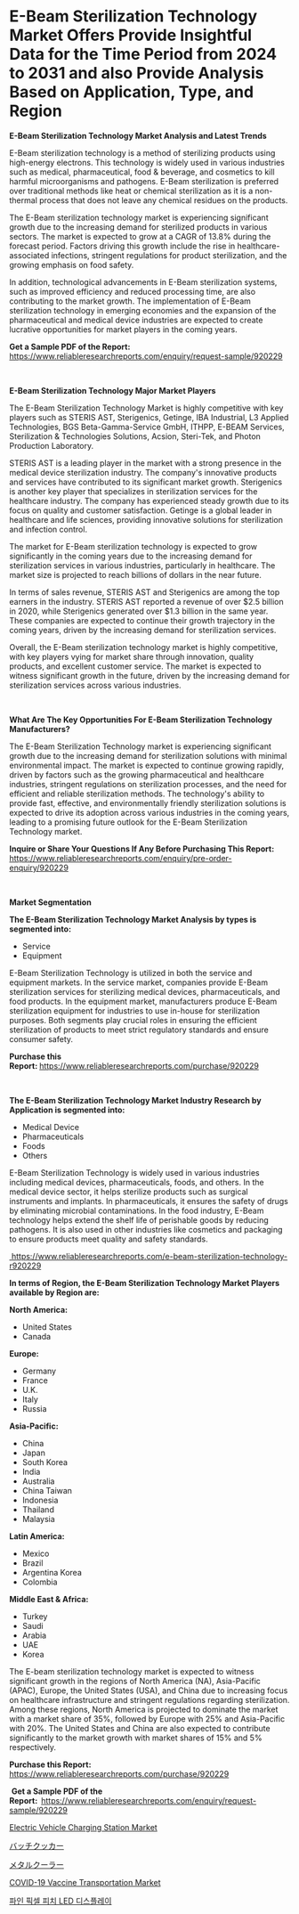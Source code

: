 <p><h1>E-Beam Sterilization Technology Market Offers Provide Insightful Data for the Time Period from 2024 to 2031 and also Provide Analysis Based on Application, Type, and Region</h1></p><p><strong>E-Beam Sterilization Technology Market Analysis and Latest Trends</strong></p>
<p><p>E-Beam sterilization technology is a method of sterilizing products using high-energy electrons. This technology is widely used in various industries such as medical, pharmaceutical, food & beverage, and cosmetics to kill harmful microorganisms and pathogens. E-Beam sterilization is preferred over traditional methods like heat or chemical sterilization as it is a non-thermal process that does not leave any chemical residues on the products.</p><p>The E-Beam sterilization technology market is experiencing significant growth due to the increasing demand for sterilized products in various sectors. The market is expected to grow at a CAGR of 13.8% during the forecast period. Factors driving this growth include the rise in healthcare-associated infections, stringent regulations for product sterilization, and the growing emphasis on food safety.</p><p>In addition, technological advancements in E-Beam sterilization systems, such as improved efficiency and reduced processing time, are also contributing to the market growth. The implementation of E-Beam sterilization technology in emerging economies and the expansion of the pharmaceutical and medical device industries are expected to create lucrative opportunities for market players in the coming years.</p></p>
<p><strong>Get a Sample PDF of the Report:&nbsp;</strong> <a href="https://www.reliableresearchreports.com/enquiry/request-sample/920229">https://www.reliableresearchreports.com/enquiry/request-sample/920229</a></p>
<p>&nbsp;</p>
<p><strong>E-Beam Sterilization Technology Major Market Players</strong></p>
<p><p>The E-Beam Sterilization Technology Market is highly competitive with key players such as STERIS AST, Sterigenics, Getinge, IBA Industrial, L3 Applied Technologies, BGS Beta-Gamma-Service GmbH, ITHPP, E-BEAM Services, Sterilization & Technologies Solutions, Acsion, Steri-Tek, and Photon Production Laboratory. </p><p>STERIS AST is a leading player in the market with a strong presence in the medical device sterilization industry. The company's innovative products and services have contributed to its significant market growth. Sterigenics is another key player that specializes in sterilization services for the healthcare industry. The company has experienced steady growth due to its focus on quality and customer satisfaction. Getinge is a global leader in healthcare and life sciences, providing innovative solutions for sterilization and infection control.</p><p>The market for E-Beam sterilization technology is expected to grow significantly in the coming years due to the increasing demand for sterilization services in various industries, particularly in healthcare. The market size is projected to reach billions of dollars in the near future.</p><p>In terms of sales revenue, STERIS AST and Sterigenics are among the top earners in the industry. STERIS AST reported a revenue of over $2.5 billion in 2020, while Sterigenics generated over $1.3 billion in the same year. These companies are expected to continue their growth trajectory in the coming years, driven by the increasing demand for sterilization services.</p><p>Overall, the E-Beam sterilization technology market is highly competitive, with key players vying for market share through innovation, quality products, and excellent customer service. The market is expected to witness significant growth in the future, driven by the increasing demand for sterilization services across various industries.</p></p>
<p>&nbsp;</p>
<p><strong>What Are The Key Opportunities For E-Beam Sterilization Technology Manufacturers?</strong></p>
<p><p>The E-Beam Sterilization Technology market is experiencing significant growth due to the increasing demand for sterilization solutions with minimal environmental impact. The market is expected to continue growing rapidly, driven by factors such as the growing pharmaceutical and healthcare industries, stringent regulations on sterilization processes, and the need for efficient and reliable sterilization methods. The technology's ability to provide fast, effective, and environmentally friendly sterilization solutions is expected to drive its adoption across various industries in the coming years, leading to a promising future outlook for the E-Beam Sterilization Technology market.</p></p>
<p><strong>Inquire or Share Your Questions If Any Before Purchasing This Report:</strong> <a href="https://www.reliableresearchreports.com/enquiry/pre-order-enquiry/920229">https://www.reliableresearchreports.com/enquiry/pre-order-enquiry/920229</a></p>
<p>&nbsp;</p>
<p><strong>Market Segmentation</strong></p>
<p><strong>The E-Beam Sterilization Technology Market Analysis by types is segmented into:</strong></p>
<p><ul><li>Service</li><li>Equipment</li></ul></p>
<p><p>E-Beam Sterilization Technology is utilized in both the service and equipment markets. In the service market, companies provide E-Beam sterilization services for sterilizing medical devices, pharmaceuticals, and food products. In the equipment market, manufacturers produce E-Beam sterilization equipment for industries to use in-house for sterilization purposes. Both segments play crucial roles in ensuring the efficient sterilization of products to meet strict regulatory standards and ensure consumer safety.</p></p>
<p><strong>Purchase this Report:&nbsp;</strong><a href="https://www.reliableresearchreports.com/purchase/920229">https://www.reliableresearchreports.com/purchase/920229</a></p>
<p>&nbsp;</p>
<p><strong>The E-Beam Sterilization Technology Market Industry Research by Application is segmented into:</strong></p>
<p><ul><li>Medical Device</li><li>Pharmaceuticals</li><li>Foods</li><li>Others</li></ul></p>
<p><p>E-Beam Sterilization Technology is widely used in various industries including medical devices, pharmaceuticals, foods, and others. In the medical device sector, it helps sterilize products such as surgical instruments and implants. In pharmaceuticals, it ensures the safety of drugs by eliminating microbial contaminations. In the food industry, E-Beam technology helps extend the shelf life of perishable goods by reducing pathogens. It is also used in other industries like cosmetics and packaging to ensure products meet quality and safety standards.</p></p>
<p><a href="https://www.reliableresearchreports.com/e-beam-sterilization-technology-r920229">&nbsp;https://www.reliableresearchreports.com/e-beam-sterilization-technology-r920229</a></p>
<p><strong>In terms of Region, the E-Beam Sterilization Technology Market Players available by Region are:</strong></p>
<p>
    <p> <strong> North America: </strong>
        <ul>
            <li>United States</li>
            <li>Canada</li>
        </ul>
        </p> 
    <p> <strong> Europe: </strong>
        <ul>
            <li>Germany</li>
            <li>France</li>
            <li>U.K.</li>
            <li>Italy</li>
            <li>Russia</li>
        </ul>
        </p> 
    <p> <strong> Asia-Pacific: </strong>
        <ul>
            <li>China</li>
            <li>Japan</li>
            <li>South Korea</li>
            <li>India</li>
            <li>Australia</li>
            <li>China Taiwan</li>
            <li>Indonesia</li>
            <li>Thailand</li>
            <li>Malaysia</li>
        </ul>
        </p> 
    <p> <strong> Latin America: </strong>
        <ul>
            <li>Mexico</li>
            <li>Brazil</li>
            <li>Argentina Korea</li>
            <li>Colombia</li>
        </ul>
        </p> 
    <p> <strong> Middle East & Africa: </strong>
        <ul>
            <li>Turkey</li>
            <li>Saudi</li>
            <li>Arabia</li>
            <li>UAE</li>
            <li>Korea</li>
        </ul>
    </p>
    </p>
<p><p>The E-beam sterilization technology market is expected to witness significant growth in the regions of North America (NA), Asia-Pacific (APAC), Europe, the United States (USA), and China due to increasing focus on healthcare infrastructure and stringent regulations regarding sterilization. Among these regions, North America is projected to dominate the market with a market share of 35%, followed by Europe with 25% and Asia-Pacific with 20%. The United States and China are also expected to contribute significantly to the market growth with market shares of 15% and 5% respectively.</p></p>
<p><strong>Purchase this Report: </strong><a href="https://www.reliableresearchreports.com/purchase/920229">https://www.reliableresearchreports.com/purchase/920229</a></p>
<p>&nbsp;<strong>Get a Sample PDF of the Report:&nbsp;&nbsp;</strong><a href="https://www.reliableresearchreports.com/enquiry/request-sample/920229">https://www.reliableresearchreports.com/enquiry/request-sample/920229</a></p>
<p><strong></strong></p>
<p><p><a href="https://www.linkedin.com/pulse/electric-vehicle-charging-station-market-research-report-unlocks-n0naf">Electric Vehicle Charging Station Market</a></p><p><a href="https://github.com/KaydenJohns1964/Market-Research-Report-List-1/blob/main/544833961262.md">バッチクッカー</a></p><p><a href="https://github.com/decker5351/Market-Research-Report-List-1/blob/main/300708661263.md">メタルクーラー</a></p><p><a href="https://github.com/maudAbbott7/Market-Research-Report-List-1/blob/main/covid-19-vaccine-transportation-market.md">COVID-19 Vaccine Transportation Market</a></p><p><a href="https://github.com/vsn7qpua81q/Market-Research-Report-List-2/blob/main/213883259851.md">파인 픽셀 피치 LED 디스플레이</a></p></p>